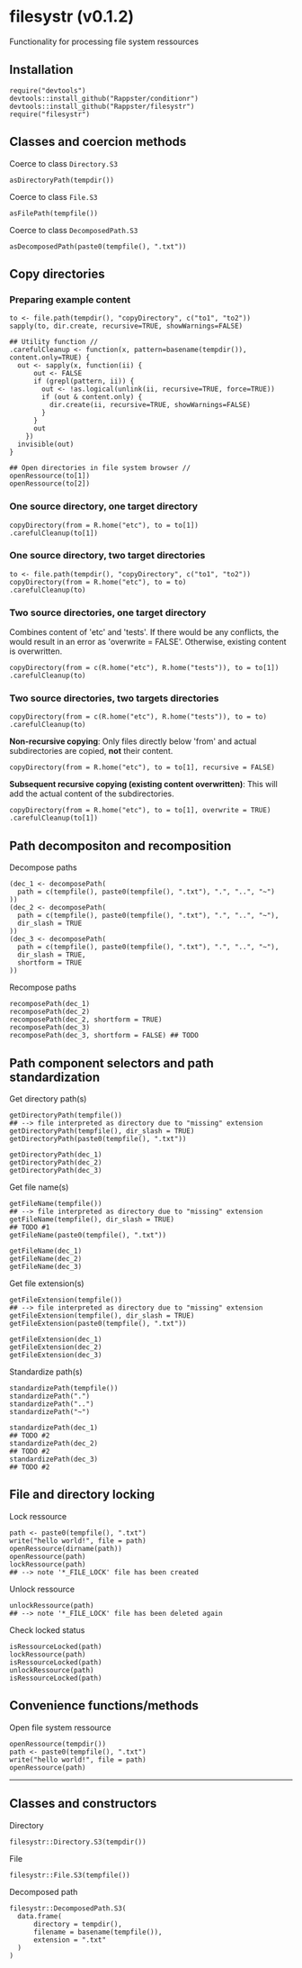 filesystr (v0.1.2)
======

Functionality for processing file system ressources

## Installation

```
require("devtools")
devtools::install_github("Rappster/conditionr")
devtools::install_github("Rappster/filesystr")
require("filesystr")
```

## Classes and coercion methods

Coerce to class `Directory.S3`

```
asDirectoryPath(tempdir())
```

Coerce to class `File.S3`

```
asFilePath(tempfile())
```

Coerce to class `DecomposedPath.S3`

```
asDecomposedPath(paste0(tempfile(), ".txt"))
```

## Copy directories

### Preparing example content

```
to <- file.path(tempdir(), "copyDirectory", c("to1", "to2"))
sapply(to, dir.create, recursive=TRUE, showWarnings=FALSE)

## Utility function //
.carefulCleanup <- function(x, pattern=basename(tempdir()), content.only=TRUE) {
  out <- sapply(x, function(ii) {
      out <- FALSE
      if (grepl(pattern, ii)) {
        out <- !as.logical(unlink(ii, recursive=TRUE, force=TRUE))
        if (out & content.only) {
          dir.create(ii, recursive=TRUE, showWarnings=FALSE)    
        }
      }        
      out
    })
  invisible(out)
}

## Open directories in file system browser //
openRessource(to[1])
openRessource(to[2])
```

### One source directory, one target directory

```
copyDirectory(from = R.home("etc"), to = to[1])
.carefulCleanup(to[1])
```

### One source directory, two target directories

```
to <- file.path(tempdir(), "copyDirectory", c("to1", "to2"))
copyDirectory(from = R.home("etc"), to = to)
.carefulCleanup(to)
```

### Two source directories, one target directory

Combines content of 'etc' and 'tests'. If there would be any conflicts, the would result in an error as 'overwrite = FALSE'. Otherwise, existing content is overwritten.

```
copyDirectory(from = c(R.home("etc"), R.home("tests")), to = to[1])
.carefulCleanup(to)
```

### Two source directories, two targets directories

```
copyDirectory(from = c(R.home("etc"), R.home("tests")), to = to)
.carefulCleanup(to)
```

**Non-recursive copying**:
Only files directly below 'from' and actual subdirectories are copied, **not** their content.

```
copyDirectory(from = R.home("etc"), to = to[1], recursive = FALSE)
```

**Subsequent recursive copying (existing content overwritten)**:
This will add the actual content of the subdirectories.

```
copyDirectory(from = R.home("etc"), to = to[1], overwrite = TRUE)
.carefulCleanup(to[1])
```

## Path decompositon and recomposition

Decompose paths

```
(dec_1 <- decomposePath(
  path = c(tempfile(), paste0(tempfile(), ".txt"), ".", "..", "~")
))
(dec_2 <- decomposePath(
  path = c(tempfile(), paste0(tempfile(), ".txt"), ".", "..", "~"), 
  dir_slash = TRUE
))
(dec_3 <- decomposePath(
  path = c(tempfile(), paste0(tempfile(), ".txt"), ".", "..", "~"), 
  dir_slash = TRUE, 
  shortform = TRUE
))
```
Recompose paths

```
recomposePath(dec_1)
recomposePath(dec_2)
recomposePath(dec_2, shortform = TRUE)
recomposePath(dec_3)
recomposePath(dec_3, shortform = FALSE) ## TODO
```

## Path component selectors and path standardization

Get directory path(s)

```
getDirectoryPath(tempfile()) 
## --> file interpreted as directory due to "missing" extension
getDirectoryPath(tempfile(), dir_slash = TRUE)
getDirectoryPath(paste0(tempfile(), ".txt"))

getDirectoryPath(dec_1)
getDirectoryPath(dec_2)
getDirectoryPath(dec_3)
```

Get file name(s)

```
getFileName(tempfile()) 
## --> file interpreted as directory due to "missing" extension
getFileName(tempfile(), dir_slash = TRUE) 
## TODO #1
getFileName(paste0(tempfile(), ".txt"))

getFileName(dec_1)
getFileName(dec_2)
getFileName(dec_3)
```

Get file extension(s)

```
getFileExtension(tempfile()) 
## --> file interpreted as directory due to "missing" extension
getFileExtension(tempfile(), dir_slash = TRUE) 
getFileExtension(paste0(tempfile(), ".txt"))

getFileExtension(dec_1)
getFileExtension(dec_2)
getFileExtension(dec_3)
```

Standardize path(s)

```
standardizePath(tempfile()) 
standardizePath(".")
standardizePath("..")
standardizePath("~")

standardizePath(dec_1)
## TODO #2
standardizePath(dec_2)
## TODO #2
standardizePath(dec_3)
## TODO #2
```

## File and directory locking

Lock ressource

```
path <- paste0(tempfile(), ".txt")
write("hello world!", file = path)
openRessource(dirname(path))
openRessource(path)
lockRessource(path)
## --> note '*_FILE_LOCK' file has been created
```

Unlock ressource

```
unlockRessource(path)
## --> note '*_FILE_LOCK' file has been deleted again
```

Check locked status 

```
isRessourceLocked(path)
lockRessource(path)
isRessourceLocked(path)
unlockRessource(path)
isRessourceLocked(path)
```
## Convenience functions/methods

Open file system ressource

```
openRessource(tempdir())
path <- paste0(tempfile(), ".txt")
write("hello world!", file = path)
openRessource(path)
```

-----

## Classes and constructors

Directory

```
filesystr::Directory.S3(tempdir())
```

File

```
filesystr::File.S3(tempfile())
```

Decomposed path

```
filesystr::DecomposedPath.S3(
  data.frame(
      directory = tempdir(), 
      filename = basename(tempfile()), 
      extension = ".txt"
  )
)
```